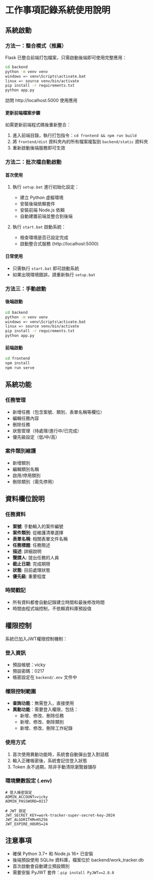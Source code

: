 # 工作事項記錄系統使用說明

## 系統啟動

### 方法一：整合模式（推薦）
Flask 已整合前端打包檔案，只需啟動後端即可使用完整應用：
```bash
cd backend
python -m venv venv
windows => venv\Scripts\activate.bat
linux => source venv/bin/activate
pip install -r requirements.txt
python app.py
```
訪問 http://localhost:5000 使用應用

#### 更新前端檔案步驟
如需更新前端程式碼後重新整合：
1. 進入前端目錄，執行打包指令：`cd frontend && npm run build`
2. 將 `frontend/dist` 資料夾內的所有檔案複製到 `backend/static` 資料夾
3. 重新啟動後端服務即可生效

### 方法二：批次檔自動啟動

#### 首次使用
1. 執行 `setup.bat` 進行初始化設定：
   - 建立 Python 虛擬環境
   - 安裝後端依賴套件
   - 安裝前端 Node.js 依賴
   - 自動建置前端並整合到後端

2. 執行 `start.bat` 啟動系統：
   - 檢查環境是否已設定完成
   - 啟動整合式服務 (http://localhost:5000)

#### 日常使用
- 只需執行 `start.bat` 即可啟動系統
- 如果出現環境錯誤，請重新執行 `setup.bat`

### 方法三：手動啟動

#### 後端啟動
```bash
cd backend
python -m venv venv
windows => venv\Scripts\activate.bat
linux => source venv/bin/activate
pip install -r requirements.txt
python app.py
```

#### 前端啟動
```bash
cd frontend
npm install
npm run serve
```

## 系統功能

### 任務管理
- 新增任務（包含案號、類別、表單名稱等欄位）
- 編輯任務內容
- 刪除任務
- 狀態管理（待處理/進行中/已完成）
- 優先級設定（低/中/高）

### 案件類別維護
- 新增類別
- 編輯類別名稱
- 啟用/停用類別
- 刪除類別（需先停用）

## 資料欄位說明

### 任務資料
- **案號**: 手動輸入的案件編號
- **案件類別**: 從維護清單選擇
- **表單名稱**: 相關表單文件名稱
- **任務標題**: 任務簡述
- **描述**: 詳細說明
- **聲請人**: 提出任務的人員
- **截止日期**: 完成期限
- **狀態**: 目前處理狀態
- **優先級**: 重要程度

### 時間戳記
- 所有資料都會自動記錄建立時間和最後修改時間
- 時間由程式端控制，不依賴資料庫預設值

## 權限控制

系統已加入JWT權限控制機制：

### 登入資訊
- 預設帳號：vicky
- 預設密碼：0217
- 帳密設定在 `backend/.env` 文件中

### 權限控制範圍
- **查詢功能**：無需登入，直接使用
- **異動功能**：需要登入權限，包括：
  - 新增、修改、刪除任務
  - 新增、修改、刪除類別
  - 新增、修改、刪除工作紀錄

### 使用方式
1. 首次使用異動功能時，系統會自動彈出登入對話框
2. 輸入正確帳密後，系統會記住登入狀態
3. Token 永不過期，除非手動清除瀏覽器儲存

### 環境變數設定 (.env)
```
# 登入帳密設定
ADMIN_ACCOUNT=vicky
ADMIN_PASSWORD=0217

# JWT 設定
JWT_SECRET_KEY=work-tracker-super-secret-key-2024
JWT_ALGORITHM=HS256
JWT_EXPIRE_HOURS=24
```

## 注意事項
- 確保 Python 3.7+ 和 Node.js 16+ 已安裝
- 後端預設使用 SQLite 資料庫，檔案位於 backend/work_tracker.db
- 首次啟動會自動建立預設類別
- 需要安裝 PyJWT 套件：`pip install PyJWT==2.8.0`
